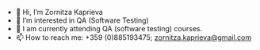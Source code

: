 - 👋 Hi, I’m Zornitza Kaprieva
- 👀 I’m interested in QA (Software Testing) 
- 🌱 I am currently attending QA (software testing) courses.
- 📫 How to reach me: +359 (0)885193475; zornitza.kaprieva@gmail.com

<!---
ZornitzaKaprieva/ZornitzaKaprieva is a ✨ special ✨ repository because its `README.md` (this file) appears on your GitHub profile.
You can click the Preview link to take a look at your changes.
--->
